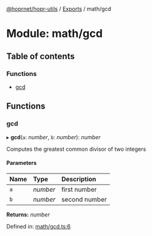 [@hoprnet/hopr-utils](../README.md) / [Exports](../modules.md) / math/gcd

# Module: math/gcd

## Table of contents

### Functions

- [gcd](math_gcd.md#gcd)

## Functions

### gcd

▸ **gcd**(`a`: *number*, `b`: *number*): *number*

Computes the greatest common divisor of two integers

#### Parameters

| Name | Type | Description |
| :------ | :------ | :------ |
| `a` | *number* | first number |
| `b` | *number* | second number |

**Returns:** *number*

Defined in: [math/gcd.ts:6](https://github.com/hoprnet/hoprnet/blob/448a47a/packages/utils/src/math/gcd.ts#L6)
